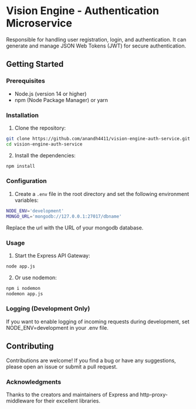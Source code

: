 # Vision Engine - Authentication Microservice

Responsible for handling user registration, login, and authentication. It can generate and manage JSON Web Tokens (JWT) for secure authentication.

## Getting Started

### Prerequisites

- Node.js (version 14 or higher)
- npm (Node Package Manager) or yarn

### Installation

1. Clone the repository:

```bash
git clone https://github.com/anandh4411/vision-engine-auth-service.git
cd vision-engine-auth-service
```

2. Install the dependencies:

```bash
npm install
```

### Configuration

1. Create a `.env` file in the root directory and set the following environment variables:

```bash
NODE_ENV='development'
MONGO_URL='mongodb://127.0.0.1:27017/dbname'
```

Replace the url with the URL of your mongodb database.

### Usage

1. Start the Express API Gateway:

```bash
node app.js
```

2. Or use nodemon:

```bash
npm i nodemon
nodemon app.js
```

### Logging (Development Only)

If you want to enable logging of incoming requests during development, set NODE_ENV=development in your .env file.

## Contributing

Contributions are welcome! If you find a bug or have any suggestions, please open an issue or submit a pull request.

### Acknowledgments

Thanks to the creators and maintainers of Express and http-proxy-middleware for their excellent libraries.
